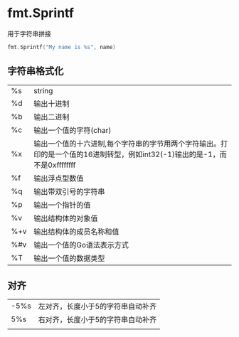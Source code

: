 # fmt.Sprintf

用于字符串拼接

```go
fmt.Sprintf("My name is %s", name)
```

## 字符串格式化

|      |                                                              |
| ---- | ------------------------------------------------------------ |
| %s   | string                                                       |
| %d   | 输出十进制                                                   |
| %b   | 输出二进制                                                   |
| %c   | 输出一个值的字符(char)                                       |
| %x   | 输出一个值的十六进制,每个字符串的字节用两个字符输出。打印的是一个值的16进制转型，例如int32(-1)输出的是-1，而不是0xffffffff |
| %f   | 输出浮点型数值                                               |
| %q   | 输出带双引号的字符串                                         |
| %p   | 输出一个指针的值                                             |
| %v   | 输出结构体的对象值                                           |
| %+v  | 输出结构体的成员名称和值                                     |
| %#v  | 输出一个值的Go语法表示方式                                   |
| %T   | 输出一个值的数据类型                                         |

## 对齐

|      |                                   |
| ---- | --------------------------------- |
| -5%s | 左对齐，长度小于5的字符串自动补齐 |
| 5%s  | 右对齐，长度小于5的字符串自动补齐 |
|      |                                   |

